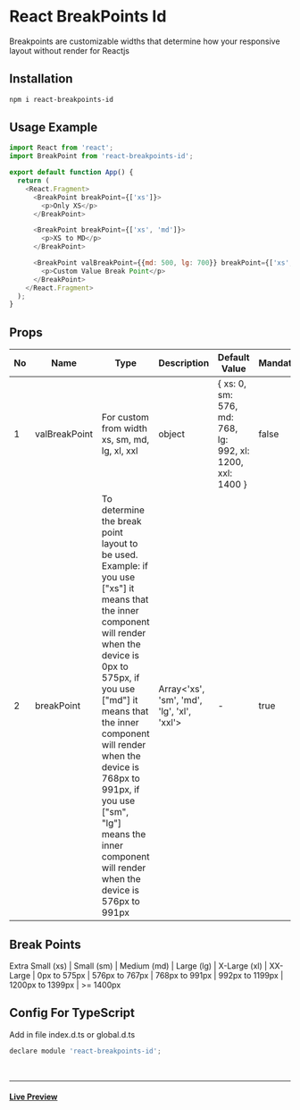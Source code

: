# React BreakPoints Id

Breakpoints are customizable widths that determine how your responsive layout without render for Reactjs

## Installation

```bash
npm i react-breakpoints-id
```

## Usage Example

```javascript
import React from 'react';
import BreakPoint from 'react-breakpoints-id';

export default function App() {
  return (
    <React.Fragment>
      <BreakPoint breakPoint={['xs']}>
        <p>Only XS</p>
      </BreakPoint>

      <BreakPoint breakPoint={['xs', 'md']}>
        <p>XS to MD</p>
      </BreakPoint>

      <BreakPoint valBreakPoint={{md: 500, lg: 700}} breakPoint={['xs', 'md']}>
        <p>Custom Value Break Point</p>
      </BreakPoint>
    </React.Fragment>
  );
}

```

## Props

No | Name | Type | Description | Default Value | Mandatory
-- | ---- | ---  | --- | --- | ---
1  | valBreakPoint | For custom from width xs, sm, md, lg, xl, xxl | object | { xs: 0, sm: 576, md: 768, lg: 992, xl: 1200, xxl: 1400 } | false
2  | breakPoint | To determine the break point layout to be used. Example: if you use ["xs"] it means that the inner component will render when the device is 0px to 575px, if you use ["md"] it means that the inner component will render when the device is 768px to 991px, if you use ["sm", "lg"] means the inner component will render when the device is 576px to 991px | Array<'xs', 'sm', 'md', 'lg', 'xl', 'xxl'> | - | true

## Break Points 
Extra Small (xs) | Small (sm) | Medium (md) | Large (lg) | X-Large (xl) | XX-Large |
0px to 575px | 576px to 767px | 768px to 991px | 992px to 1199px | 1200px to 1399px | >= 1400px

## Config For TypeScript

Add in file index.d.ts or global.d.ts

```javascript
declare module 'react-breakpoints-id';
```

<br/>
<hr/>

#### [Live Preview](https://stackblitz.com/edit/react-l7qco7?file=src/App.js)

<br/>
